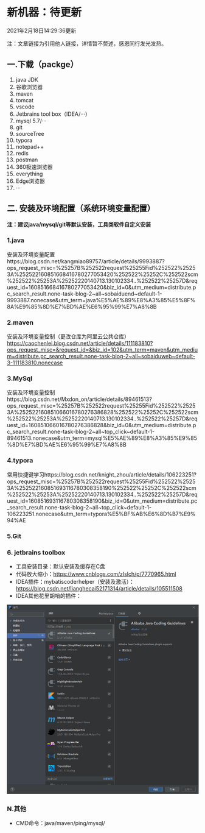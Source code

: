 # 新机器：待更新

2021年2月18日14:29:36更新

注：文章链接为引用他人链接，详情暂不赘述，感恩同行发光发热。

## 一.下载（packge）

1. java JDK
2. 谷歌浏览器
3. maven
4. tomcat
5. vscode
6. Jetbrains tool box（IDEA/···）
7. mysql 5.7/···
8. git
9. sourceTree
10. typora
11. notepad++
12. redis
13. postman
14. 360极速浏览器
15. everything
16. Edge浏览器
17. ···

## 二. 安装及环境配置（系统环境变量配置）

**注：建议java/mysql/git等默认安装，工具类软件自定义安装**

### 1.java

安装及环境变量配置https://blog.csdn.net/kangmiao89757/article/details/9993887?ops_request_misc=%25257B%252522request%25255Fid%252522%25253A%252522160851668416780277053420%252522%25252C%252522scm%252522%25253A%25252220140713.130102334..%252522%25257D&request_id=160851668416780277053420&biz_id=0&utm_medium=distribute.pc_search_result.none-task-blog-2~all~sobaiduend~default-1-9993887.nonecase&utm_term=java%E5%AE%89%E8%A3%85%E5%8F%8A%E9%85%8D%E7%BD%AE%E6%95%99%E7%A8%8B

### 2.maven

安装及环境变量控制（更改仓库为阿里云公共仓库）https://caochenlei.blog.csdn.net/article/details/111183810?ops_request_misc=&request_id=&biz_id=102&utm_term=maven&utm_medium=distribute.pc_search_result.none-task-blog-2~all~sobaiduweb~default-3-111183810.nonecase

### 3.MySql

安装及环境变量控制https://blog.csdn.net/Mxdon_on/article/details/89461513?ops_request_misc=%25257B%252522request%25255Fid%252522%25253A%252522160851066016780276386828%252522%25252C%252522scm%252522%25253A%25252220140713.130102334..%252522%25257D&request_id=160851066016780276386828&biz_id=0&utm_medium=distribute.pc_search_result.none-task-blog-2~all~top_click~default-1-89461513.nonecase&utm_term=mysql%E5%AE%89%E8%A3%85%E9%85%8D%E7%BD%AE%E6%95%99%E7%A8%8B

### 4.typora

常用快捷键学习https://blog.csdn.net/knight_zhou/article/details/106223251?ops_request_misc=%25257B%252522request%25255Fid%252522%25253A%252522160851693116780308358190%252522%25252C%252522scm%252522%25253A%25252220140713.130102334..%252522%25257D&request_id=160851693116780308358190&biz_id=0&utm_medium=distribute.pc_search_result.none-task-blog-2~all~top_click~default-1-106223251.nonecase&utm_term=typora%E5%BF%AB%E6%8D%B7%E9%94%AE

### 5.Git

### 6. jetbrains toolbox

- 工具安装目录：默认安装及缓存在C盘
- 代码放大缩小：https://www.cnblogs.com/zlslch/p/7770965.html
- IDEA插件：mybatiscoderhelper（安装及激活）：https://blog.csdn.net/lianghecai52171314/article/details/105511508
- IDEA其他花里胡哨的插件：

![image-20210218122840126](../imgs/image-20210218122840126.png)

### N.其他

- CMD命令：java/maven/ping/mysql/



